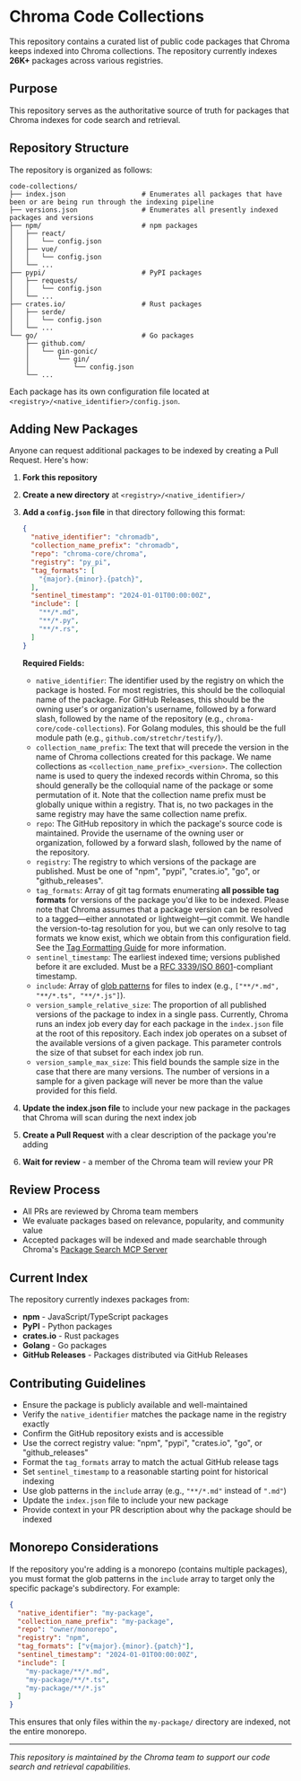 # Chroma Code Collections

This repository contains a curated list of public code packages that Chroma keeps indexed into Chroma collections. The repository currently indexes **26K+** packages across various registries.

## Purpose

This repository serves as the authoritative source of truth for packages that Chroma indexes for code search and retrieval. 

## Repository Structure

The repository is organized as follows:

```
code-collections/
├── index.json                   # Enumerates all packages that have been or are being run through the indexing pipeline
├── versions.json                # Enumerates all presently indexed packages and versions
├── npm/                         # npm packages
│   ├── react/
│   │   └── config.json
│   ├── vue/
│   │   └── config.json
│   └── ...
├── pypi/                        # PyPI packages
│   ├── requests/
│   │   └── config.json
│   └── ...
├── crates.io/                   # Rust packages
│   ├── serde/
│   │   └── config.json
│   └── ...
└── go/                          # Go packages
    ├── github.com/
    │   └── gin-gonic/
    │       └── gin/
    │           └── config.json
    └── ...
```

Each package has its own configuration file located at `<registry>/<native_identifier>/config.json`.

## Adding New Packages

Anyone can request additional packages to be indexed by creating a Pull Request. Here's how:

1. **Fork this repository**
2. **Create a new directory** at `<registry>/<native_identifier>/`
3. **Add a `config.json` file** in that directory following this format:
   ```json
   {
     "native_identifier": "chromadb",
     "collection_name_prefix": "chromadb",
     "repo": "chroma-core/chroma",
     "registry": "py_pi",
     "tag_formats": [
       "{major}.{minor}.{patch}",
     ],
     "sentinel_timestamp": "2024-01-01T00:00:00Z",
     "include": [
       "**/*.md",
       "**/*.py", 
       "**/*.rs",
     ]
   }
   ```

   **Required Fields:**
   - `native_identifier`: The identifier used by the registry on which the package is hosted. For most registries, this should be the colloquial name of the package. For GitHub Releases, this should be the owning user's or organization's username, followed by a forward slash, followed by the name of the repository (e.g., `chroma-core/code-collections`). For Golang modules, this should be the full module path (e.g., `github.com/stretchr/testify/`).
   - `collection_name_prefix`: The text that will precede the version in the name of Chroma collections created for this package. We name collections as `<collection_name_prefix>_<version>`. The collection name is used to query the indexed records within Chroma, so this should generally be the colloquial name of the package or some permutation of it. Note that the collection name prefix must be globally unique within a registry. That is, no two packages in the same registry may have the same collection name prefix.
   - `repo`: The GitHub repository in which the package's source code is maintained. Provide the username of the owning user or organization, followed by a forward slash, followed by the name of the repository.
   - `registry`: The registry to which versions of the package are published. Must be one of "npm", "pypi", "crates.io", "go", or "github_releases".
   - `tag_formats`: Array of git tag formats enumerating **all possible tag formats** for versions of the package you'd like to be indexed. Please note that Chroma assumes that a package version can be resolved to a tagged—either annotated or lightweight—git commit. We handle the version-to-tag resolution for you, but we can only resolve to tag formats we know exist, which we obtain from this configuration field. See the [Tag Formatting Guide](./TAG_FORMATS.md) for more information.
   - `sentinel_timestamp`: The earliest indexed time; versions published before it are excluded. Must be a [RFC 3339/ISO 8601](https://ijmacd.github.io/rfc3339-iso8601/)-compliant timestamp.
   - `include`: Array of [glob patterns](https://code.visualstudio.com/docs/editor/glob-patterns) for files to index (e.g., `["**/*.md", "**/*.ts", "**/*.js"]`).
   - `version_sample_relative_size`: The proportion of all published versions of the package to index in a single pass. Currently, Chroma runs an index job every day for each package in the `index.json` file at the root of this repository. Each index job operates on a subset of the available versions of a given package. This parameter controls the size of that subset for each index job run.
   - `version_sample_max_size`: This field bounds the sample size in the case that there are many versions. The number of versions in a sample for a given package will never be more than the value provided for this field.

4. **Update the index.json file** to include your new package in the packages that Chroma will scan during the next index job
5. **Create a Pull Request** with a clear description of the package you're adding
6. **Wait for review** - a member of the Chroma team will review your PR

## Review Process

- All PRs are reviewed by Chroma team members
- We evaluate packages based on relevance, popularity, and community value
- Accepted packages will be indexed and made searchable through Chroma's [Package Search MCP Server]()

## Current Index

The repository currently indexes packages from:
- **npm** - JavaScript/TypeScript packages
- **PyPI** - Python packages
- **crates.io** - Rust packages
- **Golang** - Go packages
- **GitHub Releases** - Packages distributed via GitHub Releases

## Contributing Guidelines

- Ensure the package is publicly available and well-maintained
- Verify the `native_identifier` matches the package name in the registry exactly
- Confirm the GitHub repository exists and is accessible
- Use the correct registry value: "npm", "pypi", "crates.io", "go", or "github_releases"
- Format the `tag_formats` array to match the actual GitHub release tags
- Set `sentinel_timestamp` to a reasonable starting point for historical indexing
- Use glob patterns in the `include` array (e.g., `"**/*.md"` instead of `".md"`)
- Update the `index.json` file to include your new package
- Provide context in your PR description about why the package should be indexed

## Monorepo Considerations

If the repository you're adding is a monorepo (contains multiple packages), you must format the glob patterns in the `include` array to target only the specific package's subdirectory. For example:

```json
{
  "native_identifier": "my-package",
  "collection_name_prefix": "my-package",
  "repo": "owner/monorepo",
  "registry": "npm",
  "tag_formats": ["v{major}.{minor}.{patch}"],
  "sentinel_timestamp": "2024-01-01T00:00:00Z",
  "include": [
    "my-package/**/*.md",
    "my-package/**/*.ts",
    "my-package/**/*.js"
  ]
}
```

This ensures that only files within the `my-package/` directory are indexed, not the entire monorepo.

---

*This repository is maintained by the Chroma team to support our code search and retrieval capabilities.*
